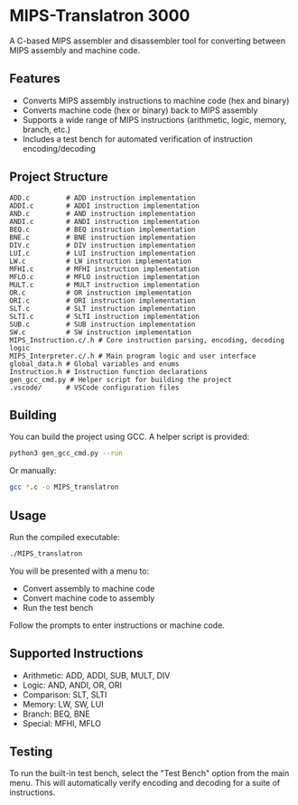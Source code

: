 # MIPS-Translatron 3000

A C-based MIPS assembler and disassembler tool for converting between MIPS assembly and machine code.

## Features

- Converts MIPS assembly instructions to machine code (hex and binary)
- Converts machine code (hex or binary) back to MIPS assembly
- Supports a wide range of MIPS instructions (arithmetic, logic, memory, branch, etc.)
- Includes a test bench for automated verification of instruction encoding/decoding

## Project Structure

```
ADD.c         # ADD instruction implementation
ADDI.c        # ADDI instruction implementation
AND.c         # AND instruction implementation
ANDI.c        # ANDI instruction implementation
BEQ.c         # BEQ instruction implementation
BNE.c         # BNE instruction implementation
DIV.c         # DIV instruction implementation
LUI.c         # LUI instruction implementation
LW.c          # LW instruction implementation
MFHI.c        # MFHI instruction implementation
MFLO.c        # MFLO instruction implementation
MULT.c        # MULT instruction implementation
OR.c          # OR instruction implementation
ORI.c         # ORI instruction implementation
SLT.c         # SLT instruction implementation
SLTI.c        # SLTI instruction implementation
SUB.c         # SUB instruction implementation
SW.c          # SW instruction implementation
MIPS_Instruction.c/.h # Core instruction parsing, encoding, decoding logic
MIPS_Interpreter.c/.h # Main program logic and user interface
global_data.h # Global variables and enums
Instruction.h # Instruction function declarations
gen_gcc_cmd.py # Helper script for building the project
.vscode/      # VSCode configuration files
```

## Building

You can build the project using GCC. A helper script is provided:

```sh
python3 gen_gcc_cmd.py --run
```

Or manually:

```sh
gcc *.c -o MIPS_translatron
```

## Usage

Run the compiled executable:

```sh
./MIPS_translatron
```

You will be presented with a menu to:
- Convert assembly to machine code
- Convert machine code to assembly
- Run the test bench

Follow the prompts to enter instructions or machine code.

## Supported Instructions

- Arithmetic: ADD, ADDI, SUB, MULT, DIV
- Logic: AND, ANDI, OR, ORI
- Comparison: SLT, SLTI
- Memory: LW, SW, LUI
- Branch: BEQ, BNE
- Special: MFHI, MFLO

## Testing

To run the built-in test bench, select the "Test Bench" option from the main menu. This will automatically verify encoding and decoding for a suite of instructions.
